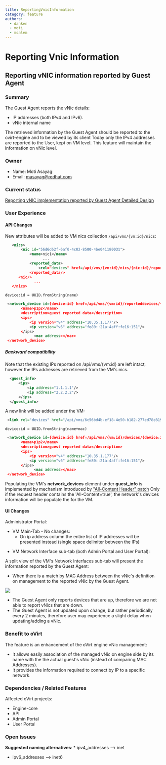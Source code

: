 ```yaml
---
title: ReportingVnicInformation
category: feature
authors:
  - danken
  - moti
  - msalem
---
```


# Reporting Vnic Information

## Reporting vNIC information reported by Guest Agent

### Summary

The Guest Agent reports the vNic details:

*   IP addresses (both IPv4 and IPv6).
*   vNic internal name

The retrieved information by the Guest Agent should be reported to the ovirt-engine and to be viewed by its client
Today only the IPv4 addresses are reported to the User, kept on VM level. This feature will maintain the information on vNic level.

### Owner

*   Name: Moti Asayag
*   Email: masayag@redhat.com

### Current status

[Reporting vNIC implementation reported by Guest Agent Detailed Design](/develop/release-management/features/network/detailedreportingvnicinformation.html)

### User Experience

#### API Changes

New attributes will be added to VM nics collection `/api/vms/{vm:id}/nics`:

```xml
   <nics>
       <nic id="56d6d62f-6af0-4c02-8500-4be041180031">
           <name>nic1</name>
                 ...
           <reported_data>
               <rel="devices" href=/api/vms/{vm:id}/nics/{nic:id}/reporteddevices>
           <reported_data/>
      <nic/>
             ...
   </nics>
```

```
device:id = UUID.fromString(name)
```

```xml
 <network_device id={device:id} href=/api/vms/{vm:id}/reporteddevices/{device:id}>
       <name>p1p2</name>
       <description>guest reported data</description>
       <ips>
           <ip version="v4" address="10.35.1.177"/>
           <ip version="v6" address="fe80::21a:4aff:fe16:151"/>
       </ips>
             <mac address></mac>        
 </network_device>
```

##### Backward compatibility

Note that the existing IPs reported on /api/vms/{vm:id} are left intact, however the IPs addresses are retrieved from the VM's nics.

```xml
  <guest_info>
      <ips>
          <ip address="1.1.1.1"/>
          <ip address="2.2.2.2"/>
      </ips>
  </guest_info>
```

A new link will be added under the VM:

```xml
 <link rel="devices" href="/api/vms/6c56bd4b-ef18-4e50-b182-277ed78e819d/reporteddevices"/>
```

```
device:id = UUID.fromString(name+mac)
```

```xml
 <network_device id={device:id} href=/api/vms/{vm:id}/devices/{device:id}>
       <name>p1p2</name>
       <description>guest reported data</description>
       <ips>
           <ip version="v4" address="10.35.1.177"/>
           <ip version="v6" address="fe80::21a:4aff:fe16:151"/>
       </ips>
             <mac address></mac>        
 </network_device>
```

Populating the VM's **network_devices** element under **guest_info** is implemented by mechanism introduced by ["All-Content Header" patch](http://gerrit.ovirt.org/#/c/9815)
Only if the request header contains the 'All-Content=true', the network's devices information will be populate the for the VM.

#### UI Changes

Administrator Portal:

*   VM Main-Tab - No changes:
    -   On ip address column the entire list of IP addresses will be presented instead (single space delimiter between the IPs)

<!-- -->

*   VM Network Interface sub-tab (both Admin Portal and User Portal):

A split view of the VM's Network Interfaces sub-tab will present the information reported by the Guest Agent:

*   When there is a match by MAC Address between the vNic's definition on management to the reported vNic by the Guest Agent.

![](/images/wiki/VmInterfaceSubTab.png)

*   The Guest Agent only reports devices that are up, therefore we are not able to report vNics that are down.
*   The Guest Agent is not updated upon change, but rather periodically every 2 minutes, therefore user may experience a slight delay when updating/adding a vNic.

### Benefit to oVirt

The feature is an enhancement of the oVirt engine vNic management:

*   It allows easily association of the managed vNic on engine side by its name with the the actual guest's vNic (instead of comparing MAC Addresses).
*   It provides the information required to connect by IP to a specific network.

### Dependencies / Related Features

Affected oVirt projects:

*   Engine-core
*   API
*   Admin Portal
*   User Portal

### Open Issues

**Suggested naming alternatives**:
\* ipv4_addresses --> inet

*   ipv6_addresses --> inet6


